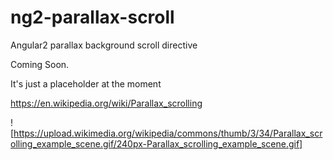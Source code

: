 # ng2-parallax-scroll
Angular2 parallax background scroll directive

Coming Soon.

It's just a placeholder at the moment

https://en.wikipedia.org/wiki/Parallax_scrolling

![https://upload.wikimedia.org/wikipedia/commons/thumb/3/34/Parallax_scrolling_example_scene.gif/240px-Parallax_scrolling_example_scene.gif]

